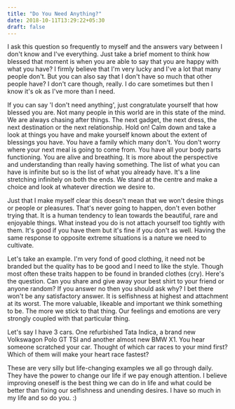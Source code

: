 ```yaml
---
title: "Do You Need Anything?"
date: 2018-10-11T13:29:22+05:30
draft: false
---
```


I ask this question so frequently to myself and the answers vary between I don't know and I've everything. Just take a brief moment to think how blessed that moment is when you are able to say that you are happy with what you have? I firmly believe that I'm very lucky and I've a lot that many people don't. But you can also say that I don't have so much that other people have? I don't care though, really. I do care sometimes but then I know it's ok as I've more than I need.

If you can say 'I don't need anything', just congratulate yourself that how blessed you are. Not many people in this world are in this state of the mind. We are always chasing after things. The next gadget, the next dress, the next destination or the next relationship. Hold on! Calm down and take a look at things you have and make yourself known about the extent of blessings you have. You have a family which many don't. You don't worry where your next meal is going to come from. You have all your body parts functioning. You are alive and breathing. It is more about the perspective and understanding than really having something. The list of what you can have is infinite but so is the list of what you already have. It's a line stretching infinitely on both the ends. We stand at the centre and make a choice and look at whatever direction we desire to.

Just that I make myself clear this doesn't mean that we won't desire things or people or pleasures. That's never going to happen, don't even bother trying that. It is a human tendency to lean towards the beautiful, rare and enjoyable things. What instead you do is not attach yourself too tightly with them. It's good if you have them but it's fine if you don't as well. Having the same response to opposite extreme situations is a nature we need to cultivate.

Let's take an example. I'm very fond of good clothing, it need not be branded but the quality has to be good and I need to like the style. Though most often these traits happen to be found in branded clothes (cry). Here's the question. Can you share and give away your best shirt to your friend or anyone random? If you answer no then you should ask why? I bet there won't be any satisfactory answer. It is selfishness at highest and attachment at its worst. The more valuable, likeable and important we think something to be. The more we stick to that thing. Our feelings and emotions are very strongly coupled with that particular thing.

Let's say I have 3 cars. One refurbished Tata Indica, a brand new Volkswagon Polo GT TSI and another almost new BMW X1. You hear someone scratched your car. Thought of which car races to your mind first? Which of them will make your heart race fastest?

These are very silly but life-changing examples we all go through daily. They have the power to change our life if we pay enough attention. I believe improving oneself is the best thing we can do in life and what could be better than fixing our selfishness and unending desires. I have so much in my life and so do you. :)